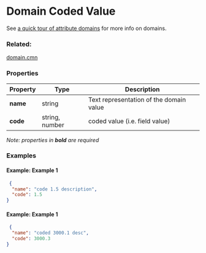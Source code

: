 # Domain Coded Value

See [a quick tour of attribute domains](http://desktop.arcgis.com/en/arcmap/latest/manage-data/geodatabases/an-overview-of-attribute-domains.htm) for more info on domains.

### Related:

[domain.cmn](domain.cmn.md)
### Properties

| Property | Type | Description |
| --- | --- | --- |
| **name** | string | Text representation of the domain value |
| **code** | string, number | coded value (i.e. field value) |

*Note: properties in **bold** are required*

### Examples 

#### Example: Example 1 

```json
 {
  "name": "code 1.5 description",
  "code": 1.5
} 
```

#### Example: Example 1 

```json
 {
  "name": "coded 3000.1 desc",
  "code": 3000.3
} 
```


